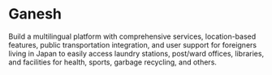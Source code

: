# Ganesh
Build a multilingual platform with comprehensive services, location-based features, public transportation integration, and user support for foreigners living in Japan to easily access laundry stations, post/ward offices, libraries, and facilities for health, sports, garbage recycling, and others.
